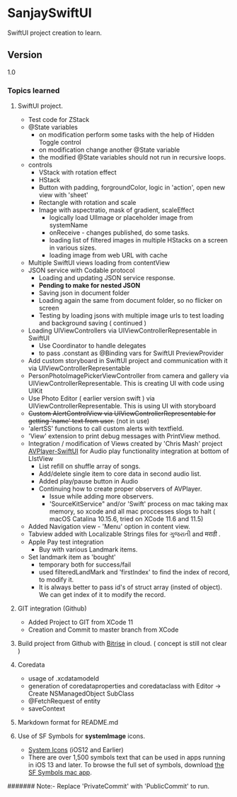 #  SanjaySwiftUI
SwiftUI project creation to learn.

## Version
1.0

### Topics learned

1. SwiftUI project.
    * Test code for ZStack
    * @State variables
        * on modification perform some tasks with the help of Hidden Toggle control
        * on modification change another @State variable
        * the modified @State variables should not run in recursive loops.
    * controls 
        * VStack with rotation effect
        * HStack
        * Button with padding, forgroundColor, logic in 'action', open new view with 'sheet'
        * Rectangle with rotation and scale
        * Image with aspectratio, mask of gradient, scaleEffect
            * logically load UIImage or placeholder image from systemName
            * onReceive - changes published, do some tasks.
            * loading list of filtered images in multiple HStacks on a screen in various sizes.
            * loading image from web URL with cache
    * Multiple SwiftUI views loading from contentView
    * JSON service with Codable protocol
        * Loading and updating JSON service response. 
        * **Pending to make for nested JSON**
        * Saving json in document folder
        * Loading again the same from document folder, so no flicker on screen
        * Testing by loading jsons with multiple image urls to test loading and background saving ( continued )
    * Loading UIViewControllers via UIViewControllerRepresentable in SwiftUI
        * Use Coordinator to handle delegates
        * to pass .constant as @Binding vars for SwiftUI PreviewProvider
    * Add custom storyboard in SwiftUI project and communication with it via UIViewControllerRepresentable
    * PersonPhotoImagePickerViewController from camera and gallery via UIViewControllerRepresentable. This is creating UI with code using UIKit
    * Use Photo Editor ( earlier version swift ) via UIViewControllerRepresentable. This is using UI with storyboard
    * ~~Custom AlertControlView via UIViewControllerRepresentable for getting 'name' text from user.~~ (not in use)
    * 'alertSS' functions to call custom alerts with textfield.
    * 'View' extension to print debug messages with PrintView method.
    * Integration / modification of Views created by 'Chris Mash' project [AVPlayer-SwiftUI](https://github.com/ChrisMash/AVPlayer-SwiftUI) for Audio play functionality integration at bottom of LIstView
        * List refill on shuffle array of songs.
        * Add/delete single item to core data in second audio list.
        * Added play/pause button in Audio
        * Continuing how to create proper observers of AVPlayer.
            * Issue while adding more observers.
            * 'SourceKitService" and/or 'Swift' process on mac taking max memory, so xcode and all mac proccesses slogs to halt ( macOS Catalina 10.15.6, tried on XCode 11.6 and 11.5)
    * Added Navigation view - 'Menu' option in content view.
    * Tabview added with Localizable Strings files for ગુજરાતી and मराठी .
    * Apple Pay test integration
        * Buy with various Landmark items. 
    * Set landmark item as 'bought' 
        * temporary both for success/fail
        * used filteredLandMark and 'firstIndex' to find the index of record, to modify it.
        * It is always better to pass id's of struct array (insted of object). We can get index of it to modify the record.
    
2. GIT integration (Github)
    * Added Project to GIT from XCode 11
    * Creation and Commit to master branch from XCode
    
3. Build project from Github with [Bitrise](https://www.bitrise.io/) in cloud. ( concept is still not clear )

4. Coredata
    * usage of .xcdatamodeld
    * generation of coredataproperties and coredataclass with Editor -> Create NSManagedObject SubClass
    * @FetchRequest of entity
    * saveContext

4. Markdown format for README.md

5. Use of SF Symbols for **systemImage** icons.
    * [System Icons](https://developer.apple.com/design/human-interface-guidelines/ios/icons-and-images/system-icons/) (iOS12  and Earlier)
    * There are over 1,500 symbols text that can be used in apps running in iOS 13 and later. To browse the full set of symbols, download [the SF Symbols mac app](https://developer.apple.com/design/downloads/SF-Symbols.dmg). 
    
####### Note:- Replace 'PrivateCommit' with 'PublicCommit' to run. 

